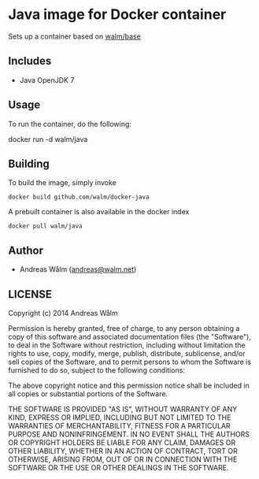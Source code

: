 # Java image for Docker container

Sets up a container based on [walm/base](https://github.com/walm/docker-base)

## Includes

  * Java OpenJDK 7

## Usage

To run the container, do the following:

  docker run -d walm/java

## Building

To build the image, simply invoke

    docker build github.com/walm/docker-java

A prebuilt container is also available in the docker index

    docker pull walm/java

## Author

  * Andreas Wålm (<andreas@walm.net>)

## LICENSE

Copyright (c) 2014 Andreas Wålm

Permission is hereby granted, free of charge, to any person obtaining a copy
of this software and associated documentation files (the "Software"), to deal
in the Software without restriction, including without limitation the rights
to use, copy, modify, merge, publish, distribute, sublicense, and/or sell
copies of the Software, and to permit persons to whom the Software is
furnished to do so, subject to the following conditions:

The above copyright notice and this permission notice shall be included in
all copies or substantial portions of the Software.

THE SOFTWARE IS PROVIDED "AS IS", WITHOUT WARRANTY OF ANY KIND, EXPRESS OR
IMPLIED, INCLUDING BUT NOT LIMITED TO THE WARRANTIES OF MERCHANTABILITY,
FITNESS FOR A PARTICULAR PURPOSE AND NONINFRINGEMENT. IN NO EVENT SHALL THE
AUTHORS OR COPYRIGHT HOLDERS BE LIABLE FOR ANY CLAIM, DAMAGES OR OTHER
LIABILITY, WHETHER IN AN ACTION OF CONTRACT, TORT OR OTHERWISE, ARISING FROM,
OUT OF OR IN CONNECTION WITH THE SOFTWARE OR THE USE OR OTHER DEALINGS IN
THE SOFTWARE.
